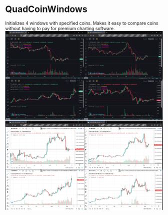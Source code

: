 # QuadCoinWindows
Initializes 4 windows with specified coins. Makes it easy to compare coins without having to pay for premium charting software.
![](demo-binance.jpg)
![](demo-cmc.jpg)
